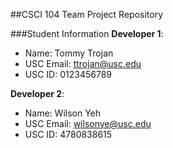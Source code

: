 ##CSCI 104 Team Project Repository

###Student Information
**Developer 1**:
  + Name: Tommy Trojan
  + USC Email: ttrojan@usc.edu
  + USC ID: 0123456789

**Developer 2**:
  + Name: Wilson Yeh
  + USC Email: wilsonye@usc.edu
  + USC ID: 4780838615
